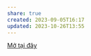 ```yaml
---
share: true
created: 2023-09-05T16:17
updated: 2023-10-26T13:55
---
```


[Mở tại đây](obsidian://open?vault=C%20X%E1%BB%AD%20l%C3%BD%20d%E1%BB%AF%20li%E1%BB%87u%20v%C3%A0%20l%E1%BA%ADp%20tr%C3%ACnh&file=%F0%9F%93%9C%20L%E1%BA%ADp%20tr%C3%ACnh%2FWeb%2FWeb) 